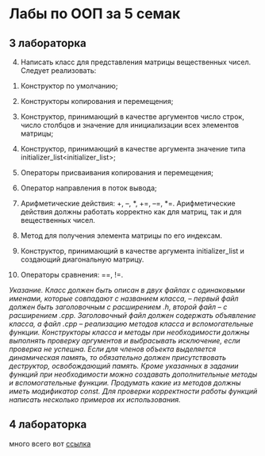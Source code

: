 <h1> Лабы по ООП за 5 семак</h1>


<h2> 3 лабораторка </h2>

4. Написать класс для представления матрицы вещественных чисел. Следует реализовать:

1) Конструктор по умолчанию;

2) Конструкторы копирования и перемещения;

3) Конструктор, принимающий в качестве аргументов число строк, число столбцов и значение для инициализации всех элементов матрицы;

4) Конструктор, принимающий в качестве аргумента значение типа initializer_list<initializer_list<double>>;

4) Операторы присваивания копирования и перемещения;

5) Оператор направления в поток вывода;

6) Арифметические действия: +, –, *, +=, –=, *=. Арифметические действия должны работать корректно как для матриц, так и для вещественных чисел.

7) Метод для получения элемента матрицы по его индексам.

8) Конструктор, принимающий в качестве аргумента initializer_list<double> и создающий диагональную матрицу.

9) Операторы сравнения: ==, !=.

<i> Указание. Класс должен быть описан в двух файлах с одинаковыми именами, которые совпадают с названием класса, – первый файл должен быть заголовочным с расширением .h, второй файл – с расширением .cpp. Заголовочный файл должен содержать объявление класса, а файл .cpp – реализацию методов класса и вспомогательные функции. Конструкторы класса и методы при необходимости должны выполнять проверку аргументов и выбрасывать исключение, если проверка не успешна. Если для членов объекта выделяется динамическая память, то обязательно должен присутствовать деструктор, освобождающий память. Кроме указанных в задании функций при необходимости можно создавать дополнительные методы и вспомогательные функции. Продумать какие из методов должны иметь модификатор const. Для проверки корректности работы функций написать несколько примеров их использования. </i>


<h2> 4 лабораторка </h2>

много всего вот [ссылка](https://lms.surgu.ru/pluginfile.php/811009/mod_resource/content/1/ООП.%20Лабораторная%20работа%20№4.pdf)

